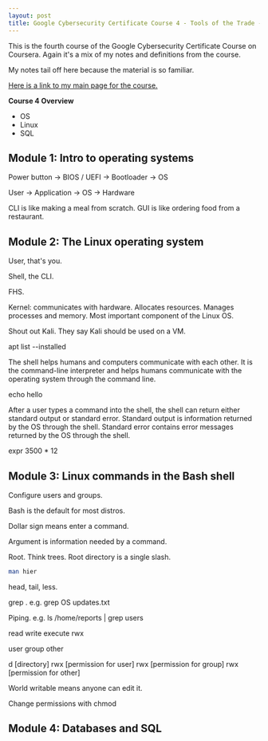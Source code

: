 ```yaml
---
layout: post
title: Google Cybersecurity Certificate Course 4 - Tools of the Trade - Linux and SQL
---
```

This is the fourth course of the Google Cybersecurity Certificate Course on Coursera. Again it's a mix of my notes and definitions from the course.

My notes tail off here because the material is so familiar. 

[Here is a link to my main page for the course.](https://1dgk.github.io/2024/01/24/gcc-course-index.html)

**Course 4 Overview**
- OS
- Linux
- SQL

## Module 1: Intro to operating systems
Power button -> BIOS / UEFI -> Bootloader -> OS

User -> Application -> OS -> Hardware

CLI is like making a meal from scratch. GUI is like ordering food from a restaurant. 

## Module 2: The Linux operating system
User, that's you.

Shell, the CLI.

FHS.

Kernel: communicates with hardware. Allocates resources. Manages processes and memory. Most important component of the Linux OS.

Shout out Kali. They say Kali should be used on a VM. 

apt list --installed 

The shell helps humans and computers communicate with each other. It is the command-line interpreter and helps humans communicate with the operating system through the command line.

echo hello

After a user types a command into the shell, the shell can return either standard output or standard error. Standard output is information returned by the OS through the shell. Standard error contains error messages returned by the OS through the shell.

expr 3500 * 12

## Module 3: Linux commands in the Bash shell
Configure users and groups. 

Bash is the default for most distros.

Dollar sign means enter a command. 

Argument is information needed by a command. 

Root. Think trees. Root directory is a single slash.

```sh
man hier
```

head, tail, less.

grep . e.g. grep OS updates.txt

Piping. e.g. ls /home/reports | grep users

read write execute rwx

user group other 

d [directory] rwx [permission for user] rwx [permission for group] rwx [permission for other]

World writable means anyone can edit it. 

Change permissions with chmod

## Module 4: Databases and SQL